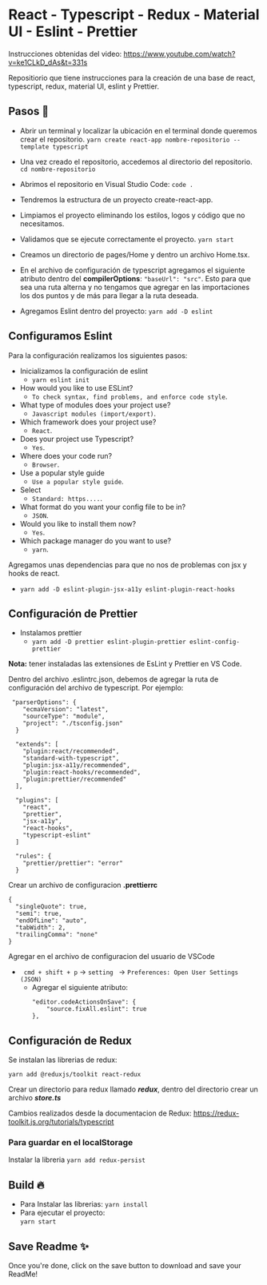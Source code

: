 
  # React - Typescript - Redux - Material UI - Eslint - Prettier
  Instrucciones obtenidas del video: https://www.youtube.com/watch?v=ke1CLkD_dAs&t=331s

  Repositiorio que tiene instrucciones para la creación de una base de react, typescript, redux, material UI, eslint y Prettier.
  
  ## Pasos 🚀  
  
  * Abrir un terminal y localizar la ubicación en el terminal donde queremos crear el repositorio.
    ``yarn create react-app nombre-repositorio --template typescript``
  
  * Una vez creado el repositorio, accedemos al directorio del repositorio.
    ``cd nombre-repositorio``
  
  * Abrimos el repositorio en Visual Studio Code: ``code .``
  
  * Tendremos la estructura de un proyecto create-react-app.

  * Limpiamos el proyecto eliminando los estilos, logos y código que no necesitamos.

  * Validamos que se ejecute correctamente el proyecto. ``yarn start``

  * Creamos un directorio de pages/Home y dentro un archivo Home.tsx.

  * En el archivo de configuración de typescript agregamos el siguiente atributo dentro del **compilerOptions**: 
  ``"baseUrl": "src"``. Esto para que sea una ruta alterna y no tengamos que agregar en las importaciones los dos 
  puntos y de más para llegar a la ruta deseada.

  * Agregamos Eslint dentro del proyecto: ``yarn add -D eslint``

  
## Configuramos Eslint ##
Para la configuración realizamos los siguientes pasos: 
  * Inicializamos la configuración de eslint 
    * ``yarn eslint init``
  * How would you like to use ESLint? 
    * ``To check syntax, find problems, and enforce code style``.
  * What type of modules does your project use? 
    * ``Javascript modules (import/export)``.
  * Which framework does your project use? 
    * ``React``.
  * Does your project use Typescript? 
    * ``Yes``.
  * Where does your code run? 
    * ``Browser``.
  * Use a popular style guide
    * ``Use a popular style guide``.
  * Select
    * ``Standard: https....``.
  * What format do you want your config file to be in?
    * ``JSON``.
  * Would you like to install them now?
    * ``Yes``.
  * Which package manager do you want to use?
    * ``yarn``.

Agregamos unas dependencias para que no nos de problemas con jsx y hooks de react.
  * ``yarn add -D eslint-plugin-jsx-a11y eslint-plugin-react-hooks``

## Configuración de Prettier ##

* Instalamos prettier
  * ``yarn add -D prettier eslint-plugin-prettier eslint-config-prettier``

**Nota:** tener instaladas las extensiones de EsLint y Prettier en VS Code.
  
Dentro del archivo .eslintrc.json, debemos de agregar la ruta de configuración del archivo de typescript. Por ejemplo:
  
```
 "parserOptions": {
    "ecmaVersion": "latest",
    "sourceType": "module",
    "project": "./tsconfig.json"
  }
```
``` 
  "extends": [
    "plugin:react/recommended",
    "standard-with-typescript",
    "plugin:jsx-a11y/recommended",
    "plugin:react-hooks/recommended",
    "plugin:prettier/recommended"
  ],
```
``` 
  "plugins": [
    "react",
    "prettier",
    "jsx-a11y",
    "react-hooks",
    "typescript-eslint"
  ]
```
``` 
  "rules": {
    "prettier/prettier": "error"
  }
```

Crear un archivo de configuracion **.prettierrc**
``` 
{
  "singleQuote": true,
  "semi": true,
  "endOfLine": "auto",
  "tabWidth": 2,
  "trailingComma": "none"
}
```

Agregar en el archivo de configuracion del usuario de VSCode 
* ``` cmd + shift + p``` -> ``setting `` -> ``Preferences: Open User Settings (JSON)``
  * Agregar el siguiente atributo:
    ```
    "editor.codeActionsOnSave": {
        "source.fixAll.eslint": true 
    },
    ```


## Configuración de Redux ##

Se instalan las librerias de redux:

``yarn add @reduxjs/toolkit react-redux``

Crear un directorio para redux llamado ***redux***, dentro del directorio crear un archivo ***store.ts***

Cambios realizados desde la documentacion de Redux: https://redux-toolkit.js.org/tutorials/typescript

### Para guardar en el localStorage ###
Instalar la libreria ``yarn add redux-persist``

  ## Build 🔥  
  * Para Instalar las librerias:
    ```yarn install```
  * Para ejecutar el proyecto:  
    ```yarn start```
      
  ## Save Readme ✨  
  Once you're done, click on the save button to download and save your ReadMe!
  